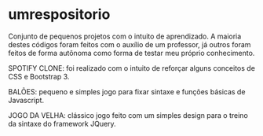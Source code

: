 # umrespositorio
Conjunto de pequenos projetos com o intuito de aprendizado. A maioria destes códigos foram feitos com o auxílio de um professor, 
já outros foram feitos de forma autônoma como forma de testar meu próprio conhecimento.

SPOTIFY CLONE: foi realizado com o intuito de reforçar alguns conceitos de CSS e Bootstrap 3.

BALÕES: pequeno e simples jogo para fixar sintaxe e funções básicas de Javascript.

JOGO DA VELHA: clássico jogo feito com um simples design para o treino da sintaxe do framework JQuery.

